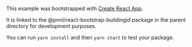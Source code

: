 This example was bootstrapped with [Create React App](https://github.com/facebook/create-react-app).

It is linked to the @pnnl/react-bootstrap-buildingid package in the parent directory for development purposes.

You can run `yarn install` and then `yarn start` to test your package.
